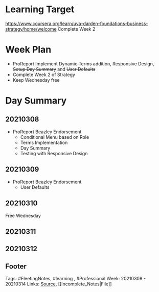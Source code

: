 # Learning Target
https://www.coursera.org/learn/uva-darden-foundations-business-strategy/home/welcome
Complete Week 2

# Week Plan
- ProReport Implement ~~Dynamic Terms addition~~, Responsive Design, ~~Setup Day Summary~~ and ~~User Defaults~~
- Complete Week 2 of Strategy 
- Keep Wednesday free 


# Day Summary
## 20210308
- ProReport Beazley Endorsement
	- Conditional Menu based on Role
	- Terms Implementation
	- Day Summary
	- Testing with Responsive Design

## 20210309
- ProReport Beazley Endorsement
	- User Defaults
	
## 20210310
Free Wednesday

## 20210311


## 20210312


## Footer

Tags: #FleetingNotes, #learning , #Professional
Week: 20210308 - 20210314
Links: 
[Source](template.md), [[Incomplete_Notes|File]]

<!--
Comment - 
-->
<!--stackedit_data:
eyJoaXN0b3J5IjpbMTIwNjg5NzkxMSwtMTc4MzEyNzk5LDE4OT
Q0NjkxMjIsLTcwMTAzNDQ1XX0=
-->